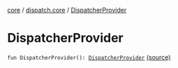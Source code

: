 [core](../index.md) / [dispatch.core](index.md) / [DispatcherProvider](./-dispatcher-provider.md)

# DispatcherProvider

`fun DispatcherProvider(): `[`DispatcherProvider`](-dispatcher-provider/index.md) [(source)](https://github.com/RBusarow/Dispatch/tree/master/core/src/main/java/dispatch/core/DispatcherProvider.kt#L81)
